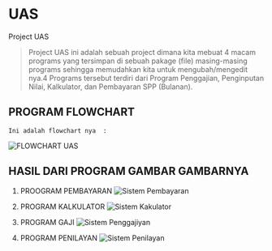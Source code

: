 # UAS


Project UAS
>Project UAS ini adalah sebuah project dimana kita mebuat 4 macam programs yang tersimpan di sebuah pakage (file) masing-masing programs sehingga memudahkan kita untuk mengubah/mengedit nya.4 Programs tersebut terdiri dari Program Penggajian, Penginputan Nilai, Kalkulator, dan Pembayaran SPP (Bulanan).


## PROGRAM FLOWCHART
    Ini adalah flowchart nya  :
   ![FLOWCHART UAS](https://user-images.githubusercontent.com/45529706/56094070-1ba2cd80-5efa-11e9-8113-300e62f861d0.JPG)

##  HASIL DARI PROGRAM GAMBAR GAMBARNYA

1. PROOGRAM PEMBAYARAN
![Sistem Pembayaran](https://user-images.githubusercontent.com/45529706/56094115-966be880-5efa-11e9-87e4-48a183d5d027.jpg)

2. PROGRAM KALKULATOR
![Sistem Kakulator](https://user-images.githubusercontent.com/45529706/56094122-adaad600-5efa-11e9-9044-6503e16f4ea5.jpg)

3. PROGRAM GAJI
![Sistem Penggajiyan](https://user-images.githubusercontent.com/45529706/56094128-b6031100-5efa-11e9-8044-02ad2d404adb.jpg)

4. PROGRAM PENILAYAN
![Sistem Penilayan](https://user-images.githubusercontent.com/45529706/56094133-c1eed300-5efa-11e9-9440-9ff10794cc53.jpg)
